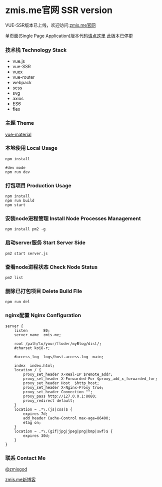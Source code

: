 # zmis.me官网 SSR version

VUE-SSR版本已上线，欢迎访问:[zmis.me官网](https://zmis.me)

单页面(Single Page Application)版本代码[请点这里](https://github.com/zmisgod/myBlog/tree/spa) 此版本已停更

### 技术栈 Technology Stack

- vue.js
- vue-SSR
- vuex
- vue-router
- webpack
- scss
- svg
- axios
- ES6
- flex

### 主题 Theme
[vue-material](https://github.com/vuematerial/vue-material)

### 本地使用 Local Usage
```
npm install

#dev mode
npm run dev
```
### 打包项目 Production Usage
```
npm install
npm run build
npm start
```
### 安装node进程管理 Install Node Processes Management 
```
npm install pm2 -g 
```
### 启动server服务 Start Server Side
```
pm2 start server.js
```
### 查看node进程状态 Check Node Status
```
pm2 list
```
### 删除已打包项目 Delete Build File
```
npm run del
```
### nginx配置 Nginx Configuration
```
server {
    listen       80;
    server_name  zmis.me;

    root /path/to/your/floder/myBlog/dist/;
    #charset koi8-r;

    #access_log  logs/host.access.log  main;

    index  index.html;
    location / {
        proxy_set_header X-Real-IP $remote_addr;
        proxy_set_header X-Forwarded-For $proxy_add_x_forwarded_for;
        proxy_set_header Host  $http_host;
        proxy_set_header X-Nginx-Proxy true;
        proxy_set_header Connection "";
        proxy_pass http://127.0.0.1:8080;
        proxy_redirect default;
    }
    location ~ .*\.(js|css)$ {
        expires 7d;
        add_header Cache-Control max-age=86400;
        etag on;
    }
    location ~ .*\.(gif|jpg|jpeg|png|bmp|swf)$ {
        expires 30d;
    }
}
```

### 联系 Contact Me

<a href="https://weibo.com/zmisgod">@zmisgod</a>

<a href="https://zmis.me">zmis.me新博客</a>